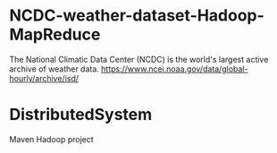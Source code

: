 # NCDC-weather-dataset-Hadoop-MapReduce

The National Climatic Data Center (NCDC) is the world's largest active archive of weather data.
https://www.ncei.noaa.gov/data/global-hourly/archive/isd/

# DistributedSystem
Maven Hadoop project
